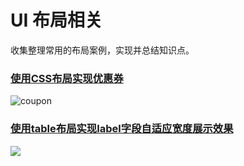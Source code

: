 # UI 布局相关

收集整理常用的布局案例，实现并总结知识点。

### [使用CSS布局实现优惠券](https://github.com/kangduu/Case/issues/1)

![coupon](https://user-images.githubusercontent.com/74498826/212292256-1ef11c29-8798-4df7-bfdf-17990bc642e6.png)

### [使用table布局实现label字段自适应宽度展示效果](https://github.com/kangduu/Case/issues/2)

![](https://user-images.githubusercontent.com/74498826/212290455-55f2e166-eb6d-4c47-8f34-21735af8b87d.png)
